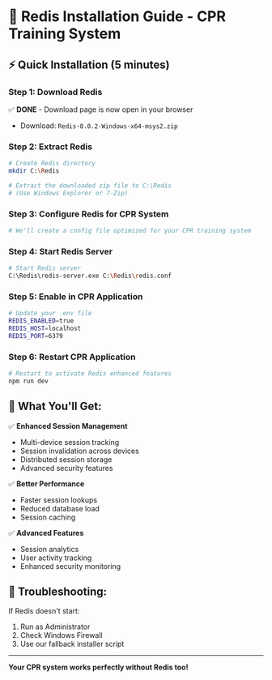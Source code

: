 # 🔴 Redis Installation Guide - CPR Training System

## ⚡ Quick Installation (5 minutes)

### Step 1: Download Redis
✅ **DONE** - Download page is now open in your browser
- Download: `Redis-8.0.2-Windows-x64-msys2.zip`

### Step 2: Extract Redis
```bash
# Create Redis directory
mkdir C:\Redis

# Extract the downloaded zip file to C:\Redis
# (Use Windows Explorer or 7-Zip)
```

### Step 3: Configure Redis for CPR System
```bash
# We'll create a config file optimized for your CPR training system
```

### Step 4: Start Redis Server
```bash
# Start Redis server
C:\Redis\redis-server.exe C:\Redis\redis.conf
```

### Step 5: Enable in CPR Application
```bash
# Update your .env file
REDIS_ENABLED=true
REDIS_HOST=localhost
REDIS_PORT=6379
```

### Step 6: Restart CPR Application
```bash
# Restart to activate Redis enhanced features
npm run dev
```

## 🎉 What You'll Get:

✅ **Enhanced Session Management**
- Multi-device session tracking
- Session invalidation across devices
- Distributed session storage
- Advanced security features

✅ **Better Performance**
- Faster session lookups
- Reduced database load
- Session caching

✅ **Advanced Features**
- Session analytics
- User activity tracking
- Enhanced security monitoring

## 🔧 Troubleshooting:

If Redis doesn't start:
1. Run as Administrator
2. Check Windows Firewall
3. Use our fallback installer script

---
**Your CPR system works perfectly without Redis too!** 